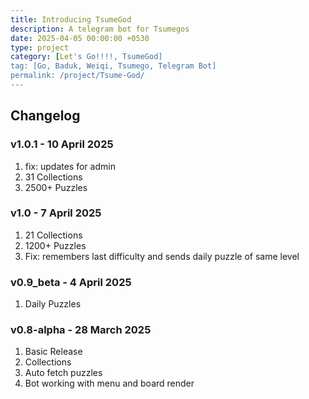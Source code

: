 ```yaml
---
title: Introducing TsumeGod
description: A telegram bot for Tsumegos
date: 2025-04-05 00:00:00 +0530
type: project
category: [Let's Go!!!!, TsumeGod]
tag: [Go, Baduk, Weiqi, Tsumego, Telegram Bot]
permalink: /project/Tsume-God/
---
```


## Changelog

### v1.0.1 - 10 April 2025

1. fix: updates for admin
2. 31 Collections
3. 2500+ Puzzles

### v1.0 - 7 April 2025

1. 21 Collections
2. 1200+ Puzzles
3. Fix: remembers last difficulty and sends daily puzzle of same level

### v0.9_beta - 4 April 2025

1. Daily Puzzles

### v0.8-alpha - 28 March 2025

1. Basic Release
2. Collections
3. Auto fetch puzzles
4. Bot working with menu and board render
